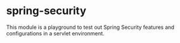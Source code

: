 # spring-security

This module is a playground to test out Spring Security features and configurations in a servlet environment.
